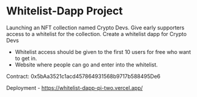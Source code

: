 # Whitelist-Dapp Project

Launching an NFT collection named Crypto Devs. Give early supporters access to a whitelist for the collection. Create a whitelist dapp for Crypto Devs

 - Whitelist access should be given to the first 10 users for free who want to get in.
 - Website where people can go and enter into the whitelist.

Contract: 0x5bAa3521c1acd457864931568b9717b588495De6

Deployment - https://whitelist-dapp-pi-two.vercel.app/

